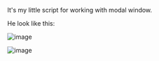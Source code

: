 It's my little script for working with modal window.

He look like this:

![image](https://user-images.githubusercontent.com/110896282/188409273-629839ea-ee66-42a1-98e2-251d9ed0f692.png)



![image](https://user-images.githubusercontent.com/110896282/188409371-95320831-0bfa-4525-b604-771bfeb6b245.png)
